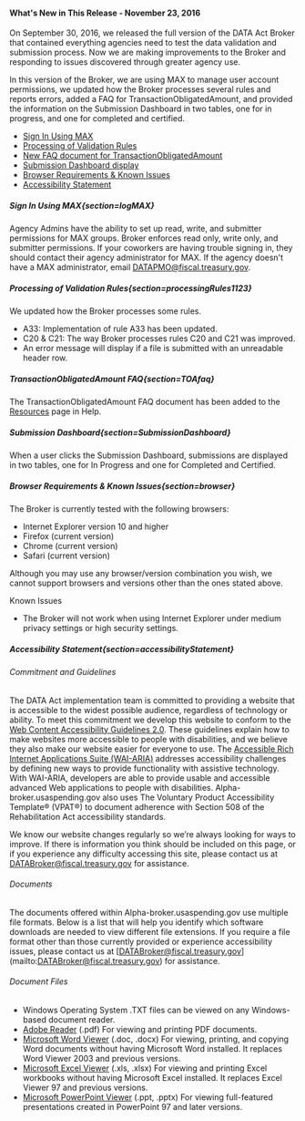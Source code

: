 #### What's New in This Release - November 23, 2016
On September 30, 2016, we released the full version of the DATA Act Broker that contained everything agencies need to test the data validation and submission process. Now we are making improvements to the Broker and responding to issues discovered through greater agency use.

In this version of the Broker, we are using MAX to manage user account permissions, we updated how the Broker processes several rules and reports errors, added a FAQ for TransactionObligatedAmount, and provided the information on the Submission Dashboard in two tables, one for in progress, and one for completed and certified.

  - [Sign In Using MAX](#/help?section=logMAX)
  - [Processing of Validation Rules](#/help?section=processingRules1123)
  - [New FAQ document for TransactionObligatedAmount](#/help?section=TOAfaq)
  - [Submission Dashboard display](#/help?section=SubmissionDashboard)
  - [Browser Requirements & Known Issues](#/help?section=browser)
  - [Accessibility Statement](#/help?section=accessibilityStatement)

##### Sign In Using MAX{section=logMAX}

Agency Admins have the ability to set up read, write, and submitter permissions for MAX groups. Broker enforces read only, write only, and submitter permissions. If your coworkers are having trouble signing in, they should contact their agency administrator for MAX. If the agency doesn't have a MAX administrator, email DATAPMO@fiscal.treasury.gov.

##### Processing of Validation Rules{section=processingRules1123}

We updated how the Broker processes some rules.

 * A33: Implementation of rule A33 has been updated.
 * C20 & C21: The way Broker processes rules C20 and C21 was improved.
 * An error message will display if a file is submitted with an unreadable header row.
 
##### TransactionObligatedAmount FAQ{section=TOAfaq}

The TransactionObligatedAmount FAQ document has been added to the [Resources](/#/resources) page in Help.

##### Submission Dashboard{section=SubmissionDashboard}

When a user clicks the Submission Dashboard, submissions are displayed in two tables, one for In Progress and one for Completed and Certified.

##### Browser Requirements & Known Issues{section=browser}
The Broker is currently tested with the following browsers:

* Internet Explorer version 10 and higher
* Firefox (current version)
* Chrome (current version)
* Safari (current version)

Although you may use any browser/version combination you wish, we cannot support browsers and versions other than the ones stated above.

Known Issues

* The Broker will not work when using Internet Explorer under medium privacy settings or high security settings.

##### Accessibility Statement{section=accessibilityStatement}

###### Commitment and Guidelines

The DATA Act implementation team is committed to providing a website that is accessible to the widest possible audience, regardless of technology or ability. To meet this commitment we develop this website to conform to the [Web Content Accessibility Guidelines 2.0](https://www.w3.org/TR/WCAG/). These guidelines explain how to make websites more accessible to people with disabilities, and we believe they also make our website easier for everyone to use.
The [Accessible Rich Internet Applications Suite (WAI-ARIA)](https://www.w3.org/WAI/intro/aria) addresses accessibility challenges by defining new ways to provide functionality with assistive technology. With WAI-ARIA, developers are able to provide usable and accessible advanced Web applications to people with disabilities. Alpha-broker.usaspending.gov also uses The Voluntary Product Accessibility Template® (VPAT®) to document adherence with Section 508 of the Rehabilitation Act accessibility standards.

We know our website changes regularly so we’re always looking for ways to improve. If there is information you think should be included on this page, or if you experience any difficulty accessing this site, please contact us at [DATABroker@fiscal.treasury.gov](mailto:DATABroker@fiscal.treasury.gov) for assistance.

###### Documents

The documents offered within Alpha-broker.usaspending.gov use multiple file formats. Below is a list that will help you identify which software downloads are needed to view different file extensions. If you require a file format other than those currently provided or experience accessibility issues, please contact us at [DATABroker@fiscal.treasury.gov] (mailto:DATABroker@fiscal.treasury.gov) for assistance.

###### Document Files

*  Windows Operating System .TXT files can be viewed on any Windows-based document reader.
* [Adobe Reader](https://get.adobe.com/reader/) (.pdf) For viewing and printing PDF documents.
* [Microsoft Word Viewer](http://www.microsoft.com/en-us/download/details.aspx?id=4) (.doc, .docx) For viewing, printing, and copying Word documents without having Microsoft Word installed. It replaces Word Viewer 2003 and previous versions.
* [Microsoft Excel Viewer](http://www.microsoft.com/en-us/download/details.aspx?id=10) (.xls, .xlsx) For viewing and printing Excel workbooks without having Microsoft Excel installed. It replaces Excel Viewer 97 and previous versions.
* [Microsoft PowerPoint Viewer](http://www.microsoft.com/en-us/download/details.aspx?id=6) (.ppt, .pptx) For viewing full-featured presentations created in PowerPoint 97 and later versions.
